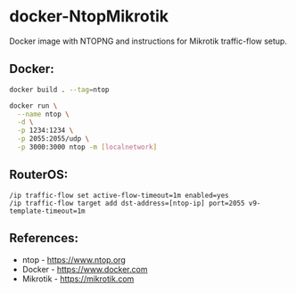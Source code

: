 # docker-NtopMikrotik

Docker image with NTOPNG and instructions for Mikrotik traffic-flow setup.

## Docker:
```bash
docker build . --tag=ntop

docker run \
  --name ntop \
  -d \
  -p 1234:1234 \
  -p 2055:2055/udp \
  -p 3000:3000 ntop -m [localnetwork]
  ```

## RouterOS:
```ros
/ip traffic-flow set active-flow-timeout=1m enabled=yes
/ip traffic-flow target add dst-address=[ntop-ip] port=2055 v9-template-timeout=1m
```

## References:
* ntop - https://www.ntop.org
* Docker - https://www.docker.com
* Mikrotik - https://mikrotik.com
